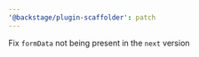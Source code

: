 ```yaml
---
'@backstage/plugin-scaffolder': patch
---
```


Fix `formData` not being present in the `next` version

